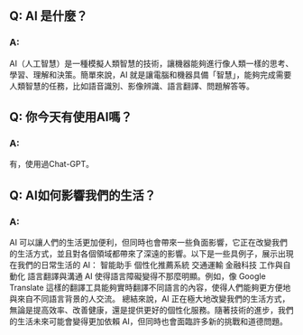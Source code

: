 ## Q: AI 是什麼？
### A: 
AI（人工智慧）是一種模擬人類智慧的技術，讓機器能夠進行像人類一樣的思考、學習、理解和決策。簡單來說，AI 就是讓電腦和機器具備「智慧」，能夠完成需要人類智慧的任務，比如語音識別、影像辨識、語言翻譯、問題解答等。

## Q: 你今天有使用AI嗎？
### A: 
有，使用過Chat-GPT。

## Q: AI如何影響我們的生活？
### A: 
AI 可以讓人們的生活更加便利，但同時也會帶來一些負面影響，它正在改變我們的生活方式，並且對各個領域都帶來了深遠的影響。以下是一些具例子，展示出現在我們的日常生活的 AI：
智能助手
個性化推薦系統
交通運輸
金融科技
工作與自動化
語言翻譯與溝通
AI 使得語言障礙變得不那麼明顯。例如，像 Google Translate 這樣的翻譯工具能夠實時翻譯不同語言的內容，使得人們能夠更方便地與來自不同語言背景的人交流。
總結來說，AI 正在極大地改變我們的生活方式，無論是提高效率、改善健康，還是提供更好的個性化服務。隨著技術的進步，我們的生活未來可能會變得更加依賴 AI，但同時也會面臨許多新的挑戰和道德問題。

